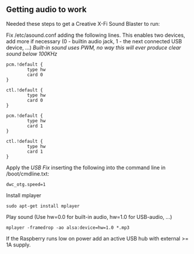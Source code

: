 Getting audio to work
---------------------
Needed these steps to get a Creative X-Fi Sound Blaster to run:


Fix /etc/asound.conf adding the following lines. This enables two devices, add more if necessary (0 - builtin audio jack, 1 - the next connected USB device, ...)
*Built-in sound uses PWM, no way this will ever produce clear sound below 100KHz*

```
pcm.!default {
        type hw
        card 0
}

ctl.!default {
        type hw
        card 0
}

pcm.!default {
        type hw
        card 1
}

ctl.!default {
        type hw
        card 1
}
```

Apply the *USB Fix* inserting the following into the command line in /boot/cmdline.txt:
```
dwc_otg.speed=1
```


Install mplayer
```
sudo apt-get install mplayer
```

Play sound (Use hw=0.0 for built-in audio, hw=1.0 for USB-audio, ...)
```
mplayer -framedrop -ao alsa:device=hw=1.0 *.mp3
```

If the Raspberry runs low on power add an active USB hub with external >= 1A supply.
